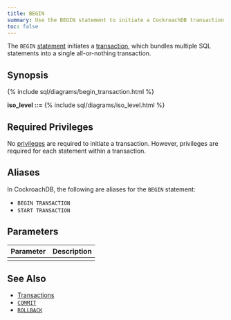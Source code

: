 ```yaml
---
title: BEGIN
summary: Use the BEGIN statement to initiate a CockroachDB transaction.
toc: false
---
```


The `BEGIN` [statement](sql-statements.html) initiates a [transaction](transactions.html), which bundles multiple SQL statements into a single all-or-nothing transaction. 

<div id="toc"></div>

## Synopsis

{% include sql/diagrams/begin_transaction.html %}

**iso_level ::=**
{% include sql/diagrams/iso_level.html %}

## Required Privileges

No [privileges](privileges.html) are required to initiate a transaction. However, privileges are required for each statement within a transaction.

## Aliases

In CockroachDB, the following are aliases for the `BEGIN` statement:

- `BEGIN TRANSACTION` 
- `START TRANSACTION` 

## Parameters

| Parameter | Description |
|-----------|-------------|
|  |  |

## See Also

- [Transactions](transactions.html)
- [`COMMIT`](commit-transaction.html)
- [`ROLLBACK`](rollback-transaction.html)
